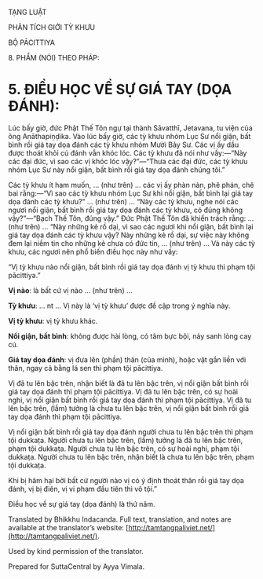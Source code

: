  

TẠNG LUẬT

PHÂN TÍCH GIỚI TỲ KHƯU

BỘ PĀCITTIYA

8\. PHẨM (NÓI) THEO PHÁP:

# 5\. ĐIỀU HỌC VỀ SỰ GIÁ TAY (DỌA ĐÁNH):

Lúc bấy giờ, đức Phật Thế Tôn ngự tại thành Sāvatthī, Jetavana, tu viện của ông Anāthapiṇḍika. Vào lúc bấy giờ, các tỳ khưu nhóm Lục Sư nổi giận, bất bình rồi giá tay dọa đánh các tỳ khưu nhóm Mười Bảy Sư. Các vị ấy dầu được thoát khỏi cú đánh vẫn khóc lóc. Các tỳ khưu đã nói như vầy:—“Này các đại đức, vì sao các vị khóc lóc vậy?”—“Thưa các đại đức, các tỳ khưu nhóm Lục Sư này nổi giận, bất bình rồi giá tay dọa đánh chúng tôi.”

Các tỳ khưu ít ham muốn, … (như trên) … các vị ấy phàn nàn, phê phán, chê bai rằng:—“Vì sao các tỳ khưu nhóm Lục Sư khi nổi giận, bất bình lại giá tay dọa đánh các tỳ khưu?” … (như trên) … “Này các tỳ khưu, nghe nói các ngươi nổi giận, bất bình rồi giá tay dọa đánh các tỳ khưu, có đúng không vậy?”—“Bạch Thế Tôn, đúng vậy.” Đức Phật Thế Tôn đã khiển trách rằng: … (như trên) … “Này những kẻ rồ dại, vì sao các ngươi khi nổi giận, bất bình lại giá tay dọa đánh các tỳ khưu vậy? Này những kẻ rồ dại, sự việc này không đem lại niềm tin cho những kẻ chưa có đức tin, … (như trên) … Và này các tỳ khưu, các ngươi nên phổ biến điều học này như vầy:

“Vị tỳ khưu nào nổi giận, bất bình rồi giá tay dọa đánh vị tỳ khưu thì phạm tội pācittiya.”

**Vị nào**: là bất cứ vị nào … (như trên) …

**Tỳ khưu**: … nt … Vị này là ‘vị tỳ khưu’ được đề cập trong ý nghĩa này.

**Vị tỳ khưu**: vị tỳ khưu khác.

**Nổi giận, bất bình**: không được hài lòng, có tâm bực bội, nảy sanh lòng cay cú.

**Giá tay dọa đánh**: vị đưa lên (phần) thân (của mình), hoặc vật gắn liền với thân, ngay cả bằng lá sen thì phạm tội pācittiya.

Vị đã tu lên bậc trên, nhận biết là đã tu lên bậc trên, vị nổi giận bất bình rồi giá tay dọa đánh thì phạm tội pācittiya. Vị đã tu lên bậc trên, có sự hoài nghi, vị nổi giận bất bình rồi giá tay dọa đánh thì phạm tội pācittiya. Vị đã tu lên bậc trên, (lầm) tưởng là chưa tu lên bậc trên, vị nổi giận bất bình rồi giá tay dọa đánh thì phạm tội pācittiya.

Vị nổi giận bất bình rồi giá tay dọa đánh người chưa tu lên bậc trên thì phạm tội dukkaṭa. Người chưa tu lên bậc trên, (lầm) tưởng là đã tu lên bậc trên, phạm tội dukkaṭa. Người chưa tu lên bậc trên, có sự hoài nghi, phạm tội dukkaṭa. Người chưa tu lên bậc trên, nhận biết là chưa tu lên bậc trên, phạm tội dukkaṭa.

Khi bị hãm hại bởi bất cứ người nào vị có ý định thoát thân rồi giá tay dọa đánh, vị bị điên, vị vi phạm đầu tiên thì vô tội.”

Điều học về sự giá tay (dọa đánh) là thứ năm.

Translated by Bhikkhu Indacanda. Full text, translation, and notes are available at the translator’s website: [http://tamtangpaliviet.net/](http://tamtangpaliviet.net/).

Used by kind permission of the translator.

Prepared for SuttaCentral by Ayya Vimala.